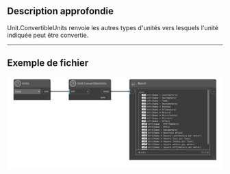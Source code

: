 ## Description approfondie
Unit.ConvertibleUnits renvoie les autres types d'unités vers lesquels l'unité indiquée peut être convertie.
___
## Exemple de fichier

![Unit.ConvertibleUnits](./DynamoUnits.Unit.ConvertibleUnits_img.png)
